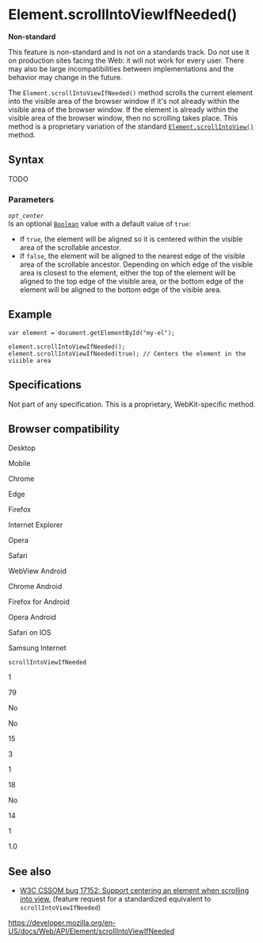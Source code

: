 # Element.scrollIntoViewIfNeeded()

**Non-standard**

This feature is non-standard and is not on a standards track. Do not use it on production sites facing the Web: it will not work for every user. There may also be large incompatibilities between implementations and the behavior may change in the future.

The `Element.scrollIntoViewIfNeeded()` method scrolls the current element into the visible area of the browser window if it's not already within the visible area of the browser window. If the element is already within the visible area of the browser window, then no scrolling takes place. This method is a proprietary variation of the standard [`Element.scrollIntoView()`](scrollintoview) method.

## Syntax

TODO

### Parameters

_`opt_center`_  
Is an optional [`Boolean`](https://developer.mozilla.org/en-US/docs/Web/JavaScript/Reference/Global_Objects/Boolean) value with a default value of `true`:

- If `true`, the element will be aligned so it is centered within the visible area of the scrollable ancestor.
- If `false`, the element will be aligned to the nearest edge of the visible area of the scrollable ancestor. Depending on which edge of the visible area is closest to the element, either the top of the element will be aligned to the top edge of the visible area, or the bottom edge of the element will be aligned to the bottom edge of the visible area.

## Example

    var element = document.getElementById("my-el");

    element.scrollIntoViewIfNeeded();
    element.scrollIntoViewIfNeeded(true); // Centers the element in the visible area

## Specifications

Not part of any specification. This is a proprietary, WebKit-specific method.

## Browser compatibility

Desktop

Mobile

Chrome

Edge

Firefox

Internet Explorer

Opera

Safari

WebView Android

Chrome Android

Firefox for Android

Opera Android

Safari on IOS

Samsung Internet

`scrollIntoViewIfNeeded`

1

79

No

No

15

3

1

18

No

14

1

1.0

## See also

- [W3C CSSOM bug 17152: Support centering an element when scrolling into view.](https://www.w3.org/Bugs/Public/show_bug.cgi?id=17152) (feature request for a standardized equivalent to `scrollIntoViewIfNeeded`)

<a href="https://developer.mozilla.org/en-US/docs/Web/API/Element/scrollIntoViewIfNeeded" class="_attribution-link">https://developer.mozilla.org/en-US/docs/Web/API/Element/scrollIntoViewIfNeeded</a>
